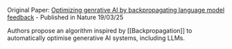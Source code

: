Original Paper: [Optimizing genrative AI by backpropagating language model feedback](https://www.nature.com/articles/s41586-025-08661-4) - Published in Nature 19/03/25

Authors propose an algorithm inspired by [[Backpropagation]] to automatically optimise generative AI systems, including LLMs.